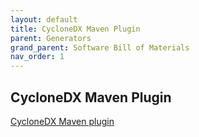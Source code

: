 ```yaml
---
layout: default
title: CycloneDX Maven Plugin
parent: Generators
grand_parent: Software Bill of Materials
nav_order: 1
---
```

## CycloneDX Maven Plugin


[CycloneDX Maven plugin](https://mvnrepository.com/artifact/org.cyclonedx/cyclonedx-maven-plugin)
